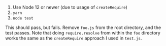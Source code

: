1. Use Node 12 or newer (due to usage of `createRequire`)
1. `yarn`
1. `node test`

This should pass, but fails. Remove `foo.js` from the root directory, and the test passes. Note that doing `require.resolve` from within the `foo` directory works the same as the `createRequire` approach I used in `test.js`.

